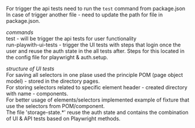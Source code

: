 For trigger the api tests need to run the `test` command from package.json \
In case of trigger another file - need to update the path for file in package.json.

_commands_ \
test - will be trigger the api tests for user functionality \
run-playwith-ui-tests - trigger the UI tests with steps that login once the user and reuse the auth state in the all tests after. Steps for this located in the config file for playwright & auth.setup.

_structure of UI tests_ \
For saving all selectors in one plase used the principle POM (page object model) - stored in the directory pages. \
For storing selectors related to specific element header - created directory with name - components. \
For better usage of elements/selectors implemented example of fixture that use the selectors from POM/component. \
The file 'storage-state.\*' reuse the auth state and contains the combination of UI & API tests based on Playwright methods.
